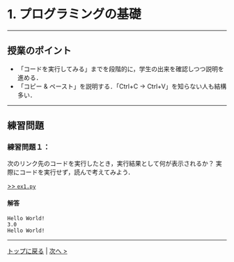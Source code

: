 # 1. プログラミングの基礎

---
## 授業のポイント

- 「コードを実行してみる」までを段階的に，学生の出来を確認しつつ説明を進める．
- 「コピー & ペースト」を説明する．「Ctrl+C → Ctrl+V」を知らない人も結構多い．

---
## 練習問題
### 練習問題１：
次のリンク先のコードを実行したとき，実行結果として何が表示されるか？
実際にコードを実行せず，読んで考えてみよう．

[>> `ex1.py`](ex1.py)

#### 解答

```
Hello World!
3.0
Hello World!
```


--- 
[トップに戻る](https://github.com/YosukeSugiura/Introduction_to_Programming) | [次へ >](../02_Environment) 
